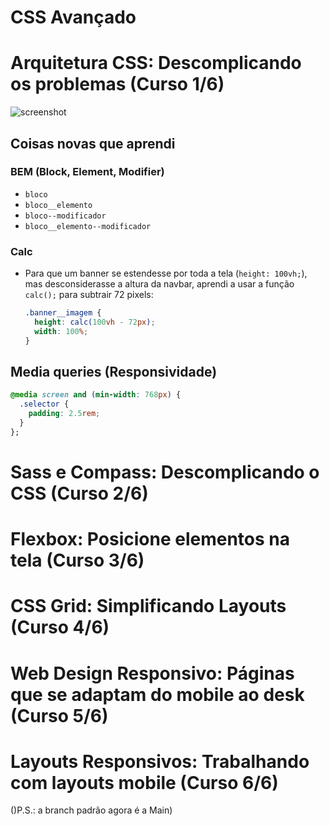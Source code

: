 # CSS Avançado

# Arquitetura CSS: Descomplicando os problemas (Curso 1/6)

![screenshot](https://github.com/guilherme-learning-center/advanced-css/blob/main/1-arquitetura-css/arquitetura-css-assets/assets/img/screenshot.jpg)

## Coisas novas que aprendi

### BEM (Block, Element, Modifier)

* `bloco`
* `bloco__elemento`
* `bloco--modificador`
* `bloco__elemento--modificador`

### Calc

* Para que um banner se estendesse por toda a tela (`height: 100vh;`), mas desconsiderasse a altura da navbar, aprendi a usar a função `calc();` para subtrair 72 pixels:

  ```css
  .banner__imagem {
    height: calc(100vh - 72px);
    width: 100%;
  }
  ```


## Media queries (Responsividade)

```css
@media screen and (min-width: 768px) {
  .selector {
    padding: 2.5rem;
  }
};
```

# Sass e Compass: Descomplicando o  CSS (Curso 2/6)



# Flexbox: Posicione elementos na tela (Curso 3/6)

# CSS Grid: Simplificando Layouts (Curso 4/6)

# Web Design Responsivo: Páginas que se adaptam do mobile ao desk (Curso 5/6)

# Layouts Responsivos: Trabalhando com layouts mobile (Curso 6/6)

()P.S.: a branch padrão agora é a Main)


